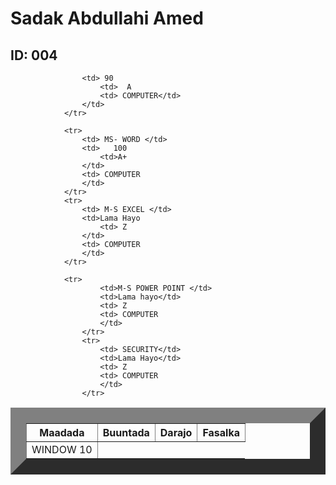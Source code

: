 
<html>
    <title> Natiijo</title>
    <head>
        <link rel="stylesheet" href="table.css"/>
        <body>  
            <h1> Sadak Abdullahi Amed</h1>
            <h2> ID: 004</h2>
            <table border="25">
                <tr>
                    <th>Maadada </th>
                    <th>Buuntada</th>
                    <th>Darajo</th>
                    <th>Fasalka</th>
                </tr>
                <tr>
                    <td> WINDOW 10</td>
                   
                    <td> 90
                        <td>  A
                        <td> COMPUTER</td>
                    </td>
                </tr>
            
                <tr>
                    <td> MS- WORD </td>
                    <td>   100
                        <td>A+
                    </td>
                    <td> COMPUTER
                    </td>
                </tr>
                <tr>
                    <td> M-S EXCEL </td>
                    <td>Lama Hayo  
                        <td> Z
                    </td>
                    <td> COMPUTER
                    </td>
                </tr>
               
                <tr>
                        <td>M-S POWER POINT </td>
                        <td>Lama hayo</td>
                        <td> Z
                        <td> COMPUTER
                        </td>
                    </tr>
                    <tr>
                        <td> SECURITY</td>
                        <td>Lama Hayo</td>
                        <td> Z
                        <td> COMPUTER
                        </td>
                    </tr>

